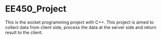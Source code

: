 # EE450_Project
This is the socket programming project with C++.
This project is aimed to collect data from client side, process the data at the server side and return result to the client.

